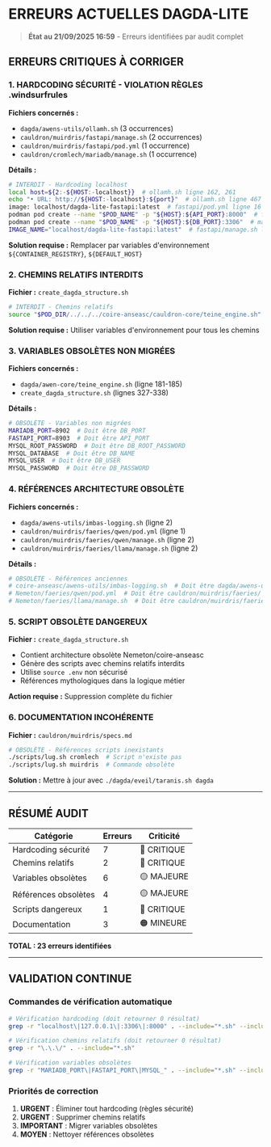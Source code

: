 # ERREURS ACTUELLES DAGDA-LITE

> **État au 21/09/2025 16:59** - Erreurs identifiées par audit complet

## ERREURS CRITIQUES À CORRIGER

### 1. HARDCODING SÉCURITÉ - VIOLATION RÈGLES .windsurfrules

**Fichiers concernés :**
- `dagda/awens-utils/ollamh.sh` (3 occurrences)
- `cauldron/muirdris/fastapi/manage.sh` (2 occurrences) 
- `cauldron/muirdris/fastapi/pod.yml` (1 occurrence)
- `cauldron/cromlech/mariadb/manage.sh` (1 occurrence)

**Détails :**
```bash
# INTERDIT - Hardcoding localhost
local host=${2:-${HOST:-localhost}}  # ollamh.sh ligne 162, 261
echo "• URL: http://${HOST:-localhost}:${port}"  # ollamh.sh ligne 467
image: localhost/dagda-lite-fastapi:latest  # fastapi/pod.yml ligne 16
podman pod create --name "$POD_NAME" -p "${HOST}:${API_PORT}:8000"  # fastapi/manage.sh ligne 58
podman pod create --name "$POD_NAME" -p "${HOST}:${DB_PORT}:3306"  # mariadb/manage.sh ligne 58
IMAGE_NAME="localhost/dagda-lite-fastapi:latest"  # fastapi/manage.sh ligne 28
```

**Solution requise :** Remplacer par variables d'environnement `${CONTAINER_REGISTRY}`, `${DEFAULT_HOST}`

### 2. CHEMINS RELATIFS INTERDITS

**Fichier :** `create_dagda_structure.sh`
```bash
# INTERDIT - Chemins relatifs
source "$POD_DIR/../../../coire-anseasc/cauldron-core/teine_engine.sh"  # lignes 140, 169
```

**Solution requise :** Utiliser variables d'environnement pour tous les chemins

### 3. VARIABLES OBSOLÈTES NON MIGRÉES

**Fichiers concernés :**
- `dagda/awen-core/teine_engine.sh` (ligne 181-185)
- `create_dagda_structure.sh` (lignes 327-338)

**Détails :**
```bash
# OBSOLÈTE - Variables non migrées
MARIADB_PORT=8902  # Doit être DB_PORT
FASTAPI_PORT=8903  # Doit être API_PORT
MYSQL_ROOT_PASSWORD  # Doit être DB_ROOT_PASSWORD
MYSQL_DATABASE  # Doit être DB_NAME
MYSQL_USER  # Doit être DB_USER
MYSQL_PASSWORD  # Doit être DB_PASSWORD
```

### 4. RÉFÉRENCES ARCHITECTURE OBSOLÈTE

**Fichiers concernés :**
- `dagda/awens-utils/imbas-logging.sh` (ligne 2)
- `cauldron/muirdris/faeries/qwen/pod.yml` (ligne 1)
- `cauldron/muirdris/faeries/qwen/manage.sh` (ligne 2)
- `cauldron/muirdris/faeries/llama/manage.sh` (ligne 2)

**Détails :**
```bash
# OBSOLÈTE - Références anciennes
# coire-anseasc/awens-utils/imbas-logging.sh  # Doit être dagda/awens-utils/
# Nemeton/faeries/qwen/pod.yml  # Doit être cauldron/muirdris/faeries/
# Nemeton/faeries/llama/manage.sh  # Doit être cauldron/muirdris/faeries/
```

### 5. SCRIPT OBSOLÈTE DANGEREUX

**Fichier :** `create_dagda_structure.sh`
- Contient architecture obsolète Nemeton/coire-anseasc
- Génère des scripts avec chemins relatifs interdits
- Utilise `source .env` non sécurisé
- Références mythologiques dans la logique métier

**Action requise :** Suppression complète du fichier

### 6. DOCUMENTATION INCOHÉRENTE

**Fichier :** `cauldron/muirdris/specs.md`
```bash
# OBSOLÈTE - Références scripts inexistants
./scripts/lug.sh cromlech  # Script n'existe pas
./scripts/lug.sh muirdris  # Commande obsolète
```

**Solution :** Mettre à jour avec `./dagda/eveil/taranis.sh dagda`

---

## RÉSUMÉ AUDIT

| Catégorie | Erreurs | Criticité |
|-----------|---------|-----------|
| Hardcoding sécurité | 7 | 🔴 CRITIQUE |
| Chemins relatifs | 2 | 🔴 CRITIQUE |
| Variables obsolètes | 6 | 🟡 MAJEURE |
| Références obsolètes | 4 | 🟡 MAJEURE |
| Scripts dangereux | 1 | 🔴 CRITIQUE |
| Documentation | 3 | 🟠 MINEURE |

**TOTAL : 23 erreurs identifiées**

---

## VALIDATION CONTINUE

### Commandes de vérification automatique
```bash
# Vérification hardcoding (doit retourner 0 résultat)
grep -r "localhost\|127.0.0.1\|:3306\|:8000" . --include="*.sh" --include="*.yml"

# Vérification chemins relatifs (doit retourner 0 résultat)  
grep -r "\.\.\/" . --include="*.sh"

# Vérification variables obsolètes
grep -r "MARIADB_PORT\|FASTAPI_PORT\|MYSQL_" . --include="*.sh" --include="*.yml"
```

### Priorités de correction
1. **URGENT** : Éliminer tout hardcoding (règles sécurité)
2. **URGENT** : Supprimer chemins relatifs
3. **IMPORTANT** : Migrer variables obsolètes
4. **MOYEN** : Nettoyer références obsolètes